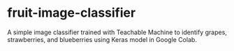 # fruit-image-classifier
A simple image classifier trained with Teachable Machine to identify grapes, strawberries, and blueberries using Keras model in Google Colab.
